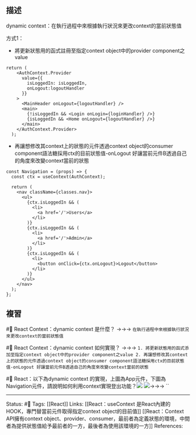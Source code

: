 ## 描述

dynamic context：在執行過程中來根據執行狀況來更改context的當前狀態值

方式1：
- 將更新狀態用的函式註冊至指定context object中的provider component之value

```
return (
    <AuthContext.Provider
      value={{
        isLoggedIn: isLoggedIn,
        onLogout:logoutHandler
      }}
    >
      <MainHeader onLogout={logoutHandler} />
      <main>
        {!isLoggedIn && <Login onLogin={loginHandler} />}
        {isLoggedIn && <Home onLogout={logoutHandler} />}
      </main>
    </AuthContext.Provider>
  );
```

- 再讓想修改其context上的狀態的元件透過context object的consumer component語法糖採用ctx的目前狀態值-onLogout 好讓當前元件B透過自己的角度來改變context當前的狀態
```
const Navigation = (props) => {
  const ctx = useContext(AuthContext);

  return (
    <nav className={classes.nav}>
      <ul>
        {ctx.isLoggedIn && (
          <li>
            <a href='/'>Users</a>
          </li>
        )}
        {ctx.isLoggedIn && (
          <li>
            <a href='/'>Admin</a>
          </li>
        )}
        {ctx.isLoggedIn && (
          <li>
            <button onClick={ctx.onLogout}>Logout</button>
          </li>
        )}
      </ul>
    </nav>
  );
};
```



## 複習

#🧠 React Context：dynamic context 是什麼？ ->->-> `在執行過程中來根據執行狀況來更改context的當前狀態值`
<!--SR:!2023-01-14,74,250-->

#🧠 React Context：dynamic context 如何實現？ ->->-> `1. 將更新狀態用的函式添加至指定context object中的provider component之value 2. 再讓想修改其context上的狀態的元件透過context object的consumer component語法糖採用ctx的目前狀態值-onLogout 好讓當前元件B透過自己的角度來改變context當前的狀態`
<!--SR:!2022-11-21,37,230-->

#🧠 React：以下為dynamic context 的實現，上圖為App元件，下圖為Navigation元件，請說明如何利用context實現登出功能？![](https://res.cloudinary.com/dqfxgtyoi/image/upload/v1663768466/blog/react/context/dynamic-context/providing-component_bniuln.png) ![](https://res.cloudinary.com/dqfxgtyoi/image/upload/v1663768466/blog/react/context/dynamic-context/comsuming-component_qfkokd.png)->->-> ``
<!--SR:!2022-11-01,27,250-->

---
Status: #🌱 
Tags:
[[React]]
Links:
[[React：useContext 是React內建的HOOK，專門替當前元件取得指定context object的目前值]]
[[React：Context API擁有context object、provider、consumer，最前者為定義狀態的環境，中間者為提供狀態值給予最前者的一方，最後者為使用該環境的一方]]
References:
